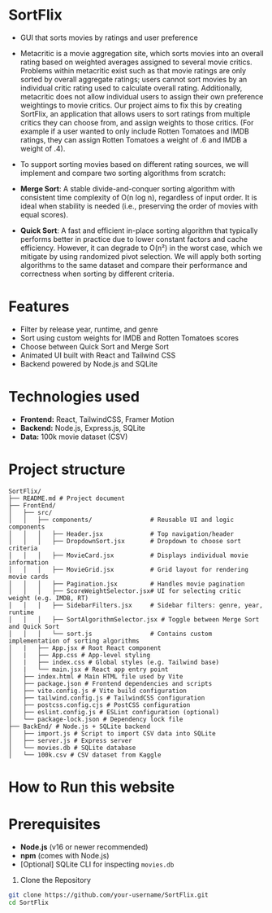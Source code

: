 # SortFlix
- GUI that sorts movies by ratings and user preference

- Metacritic is a movie aggregation site, which sorts movies into an overall rating based on weighted averages assigned to several movie critics. Problems within metacritic exist such as that movie ratings are only sorted by overall aggregate ratings; users cannot sort movies by an individual critic rating used to calculate overall rating. Additionally, metacritic does not allow individual users to assign their own preference weightings to movie critics. 
Our project aims to fix this by creating SortFlix, an application that allows users to sort ratings from multiple critics they can choose from, and assign weights to those critics. (For example if a user wanted to only include Rotten Tomatoes and IMDB ratings, they can assign Rotten Tomatoes a weight of .6 and IMDB a weight of .4).

- To support sorting movies based on different rating sources, we will implement and compare two sorting algorithms from scratch:
- **Merge Sort**: A stable divide-and-conquer sorting algorithm with consistent time complexity of O(n log n), regardless of input order. It is ideal when stability is needed (i.e., preserving the order of movies with equal scores).
- **Quick Sort**: A fast and efficient in-place sorting algorithm that typically performs better in practice due to lower constant factors and cache efficiency. However, it can degrade to O(n²) in the worst case, which we mitigate by using randomized pivot selection.
We will apply both sorting algorithms to the same dataset and compare their performance and correctness when sorting by different criteria.

# Features

- Filter by release year, runtime, and genre
- Sort using custom weights for IMDB and Rotten Tomatoes scores
- Choose between Quick Sort and Merge Sort
- Animated UI built with React and Tailwind CSS
- Backend powered by Node.js and SQLite

# Technologies used

- **Frontend:** React, TailwindCSS, Framer Motion
- **Backend:** Node.js, Express.js, SQLite
- **Data:** 100k movie dataset (CSV)

# Project structure
<pre><code>SortFlix/
├── README.md # Project document
├── FrontEnd/
│   ├── src/
│   │   ├── components/                # Reusable UI and logic components
│   │   │   ├── Header.jsx             # Top navigation/header
│   │   │   ├── DropdownSort.jsx       # Dropdown to choose sort criteria
│   │   │   ├── MovieCard.jsx          # Displays individual movie information
│   │   │   ├── MovieGrid.jsx          # Grid layout for rendering movie cards
│   │   │   ├── Pagination.jsx         # Handles movie pagination
│   │   │   ├── ScoreWeightSelector.jsx# UI for selecting critic weight (e.g. IMDB, RT)
│   │   │   ├── SidebarFilters.jsx     # Sidebar filters: genre, year, runtime
│   │   │   ├── SortAlgorithmSelector.jsx # Toggle between Merge Sort and Quick Sort
│   │   │   └── sort.js                # Contains custom implementation of sorting algorithms
│   |   ├── App.jsx # Root React component
│   |   ├── App.css # App-level styling
│   |   ├── index.css # Global styles (e.g. Tailwind base)
│   |   └── main.jsx # React app entry point
│   ├── index.html # Main HTML file used by Vite
│   ├── package.json # Frontend dependencies and scripts
│   ├── vite.config.js # Vite build configuration
│   ├── tailwind.config.js # TailwindCSS configuration
│   ├── postcss.config.cjs # PostCSS configuration
│   ├── eslint.config.js # ESLint configuration (optional)
│   └── package-lock.json # Dependency lock file
├── BackEnd/ # Node.js + SQLite backend
│   ├── import.js # Script to import CSV data into SQLite
│   ├── server.js # Express server
│   └── movies.db # SQLite database
│   └── 100k.csv # CSV dataset from Kaggle
</code></pre>

# How to Run this website

# Prerequisites

- **Node.js** (v16 or newer recommended)
- **npm** (comes with Node.js)
- [Optional] SQLite CLI for inspecting `movies.db`

1. Clone the Repository

```bash
git clone https://github.com/your-username/SortFlix.git
cd SortFlix

